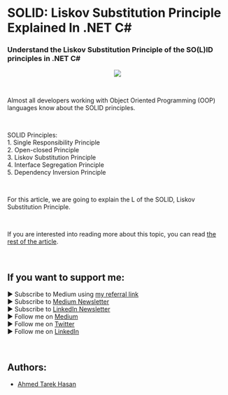 <link rel="canonical" href="https://levelup.gitconnected.com/the-liskov-substitution-principle-explained-in-net-c-2a838b8a5155?sk=e12ebd1a8be3c4e2fb7a6670a487f8bf" />

# SOLID: Liskov Substitution Principle Explained In .NET C#
### Understand the Liskov Substitution Principle of the SO(L)ID principles in .NET C#

<p align="center">
  <img src="https://miro.medium.com/max/1400/1*JTMDZeNxTjWXBieUws2p6w.jpeg">
</p>

<br/>

<p>
Almost all developers working with Object Oriented Programming (OOP) languages know about the SOLID principles.
</p>

<br/>

<p>
SOLID Principles:<br/>
1. Single Responsibility Principle<br/>
2. Open-closed Principle<br/>
3. Liskov Substitution Principle<br/>
4. Interface Segregation Principle<br/>
5. Dependency Inversion Principle<br/>
</p>

<br/>

<p>
For this article, we are going to explain the L of the SOLID, Liskov Substitution Principle.
</p>

<br/>

If you are interested into reading more about this topic, you can read [the rest of the article][Article]. 

<br/>

## If you want to support me:
▶ Subscribe to Medium using [my referral link][Membership]<br/>
▶ Subscribe to [Medium Newsletter][Subscribe]<br/>
▶ Subscribe to [LinkedIn Newsletter][Newsletter]<br/>
▶ Follow me on [Medium][Blog]<br/>
▶ Follow me on [Twitter][Twitter]<br/>
▶ Follow me on [LinkedIn][LinkedIn]

<br/>

## Authors:
* [Ahmed Tarek Hasan]


[Ahmed Tarek Hasan]: https://medium.com/@eng_ahmed.tarek
[Blog]: https://medium.com/@eng_ahmed.tarek
[Membership]: https://medium.com/@eng_ahmed.tarek/membership
[Subscribe]: https://medium.com/subscribe/@eng_ahmed.tarek
[Twitter]: https://twitter.com/AhmedTarekHasa1
[LinkedIn]: https://www.linkedin.com/in/atarekhasan/
[Friend Links]: https://www.linkedin.com/feed/update/urn:li:activity:6866082670108143616/
[Newsletter]: https://www.linkedin.com/newsletters/development-simply-put-6866647119655247872/
[Article]: https://levelup.gitconnected.com/the-liskov-substitution-principle-explained-in-net-c-2a838b8a5155?sk=e12ebd1a8be3c4e2fb7a6670a487f8bf
